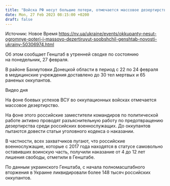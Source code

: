 ```yaml
---
title: "Войска РФ несут большие потери, отмечается массовое дезертирство — Генштаб"
date: Mon, 27 Feb 2023 08:15:00 +0200
draft: false
---
```

Источник: Новое Время https://nv.ua/ukraine/events/okkupanty-nesut-ogromnye-poteri-i-massovo-dezertiruyut-soobshchil-genshtab-novosti-ukrainy-50306974.html


Об этом сообщает Генштаб в утренней сводке по состоянию на понедельник, 27 февраля.

В районе Бахмутовки Донецкой области в период с 22 по 24 февраля в медицинские учреждения доставлено до 30 тел мертвых и 65 раненых оккупантов.

  Видео дня   

На фоне боевых успехов ВСУ во оккупационных войсках отмечается массовое дезертирство.

На фоне этого российские заместители командиров по политической работе активно проводят разъяснительную работу по предотвращению дезертирства среди российских военнослужащих. До оккупантов пытаются довести статьи уголовного кодекса о наказании.

В частности, всех захватчиков пугают, что российские военнослужащие, которые с 2017 года находятся в статусе самовольно оставивших воинскую часть, получили наказание от 4 до 12 лет лишения свободы, отметили в Генштабе.

По данным украинского Генштаба, с начала полномасштабного вторжения в Украине ликвидировали более 148 тысяч российских оккупантов.
